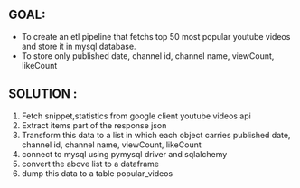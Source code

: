 ## GOAL:


* To create an etl pipeline that fetchs top 50 most popular youtube videos and store it in mysql database.
* To store only published date, channel id, channel name, viewCount, likeCount 

## SOLUTION :

1. Fetch snippet,statistics from google client youtube videos api
2. Extract items part of the response json
3. Transform this data to a list in which each object carries published date, channel id, channel name, viewCount, likeCount 
4. connect to mysql using pymysql driver and sqlalchemy
5. convert the above list to a dataframe
6. dump this data to a table popular_videos



